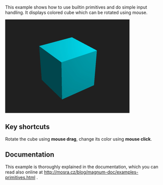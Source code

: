 This example shows how to use builtin primitives and do simple input handling.
It displays colored cube which can be rotated using mouse.

![Primitives](primitives.png)

Key shortcuts
-------------

Rotate the cube using **mouse drag**, change its color using **mouse click**.

Documentation
-------------

This example is thoroughly explained in the documentation, which you can read
also online at http://mosra.cz/blog/magnum-doc/examples-primitives.html .
